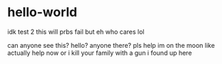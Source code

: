# hello-world

idk test 2 this will prbs fail but eh who cares lol


can anyone see this?
hello?
anyone there?
pls help
im on the moon
like actually
help now or i kill your family with a gun i found up here
